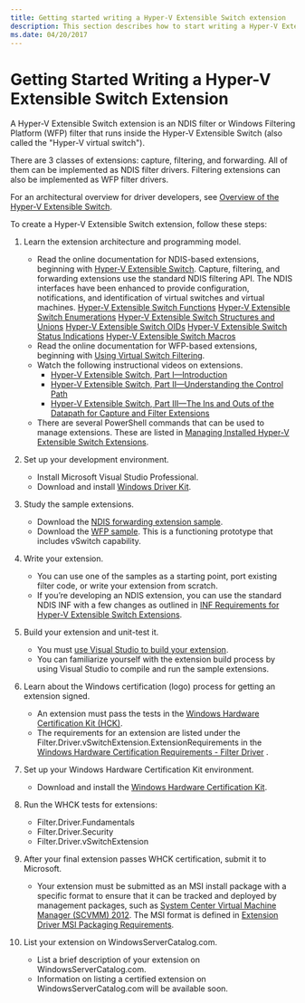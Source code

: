 ```yaml
---
title: Getting started writing a Hyper-V Extensible Switch extension
description: This section describes how to start writing a Hyper-V Extensible Switch extension
ms.date: 04/20/2017
---
```


# Getting Started Writing a Hyper-V Extensible Switch Extension

A Hyper-V Extensible Switch extension is an NDIS filter or Windows Filtering Platform (WFP) filter that runs inside the Hyper-V Extensible Switch (also called the "Hyper-V virtual switch").

There are 3 classes of extensions: capture, filtering, and forwarding. All of them can be implemented as NDIS filter drivers. Filtering extensions can also be implemented as WFP filter drivers.

For an architectural overview for driver developers, see [Overview of the Hyper-V Extensible Switch](overview-of-the-hyper-v-extensible-switch.md).

To create a Hyper-V Extensible Switch extension, follow these steps:

1. Learn the extension architecture and programming model.
    -   Read the online documentation for NDIS-based extensions, beginning with [Hyper-V Extensible Switch](hyper-v-extensible-switch.md). Capture, filtering, and forwarding extensions use the standard NDIS filtering API. The NDIS interfaces have been enhanced to provide configuration, notifications, and identification of virtual switches and virtual machines.
        [Hyper-V Extensible Switch Functions](/windows-hardware/drivers/ddi/_netvista/)
        [Hyper-V Extensible Switch Enumerations](/windows-hardware/drivers/ddi/ntddndis/index)
        [Hyper-V Extensible Switch Structures and Unions](/windows-hardware/drivers/ddi/_netvista/)
        [Hyper-V Extensible Switch OIDs](./hyper-v-extensible-switch-oids.md)
        [Hyper-V Extensible Switch Status Indications](./hyper-v-extensible-switch-status-indications.md)
        [Hyper-V Extensible Switch Macros](/windows-hardware/drivers/ddi/ntddndis/)
    -   Read the online documentation for WFP-based extensions, beginning with [Using Virtual Switch Filtering](using-virtual-switch-filtering.md).
    -   Watch the following instructional videos on extensions.  
        -   [Hyper-V Extensible Switch, Part I—Introduction](https://channel9.msdn.com/posts/Hyper-V-Extensible-Switch-Part-I--Introduction)
        -   [Hyper-V Extensible Switch, Part II—Understanding the Control Path](https://channel9.msdn.com/posts/Hyper-V-Extensible-Switch-Part-II--Understanding-the-Control-Path)
        -   [Hyper-V Extensible Switch, Part III—The Ins and Outs of the Datapath for Capture and Filter Extensions](https://channel9.msdn.com/posts/Hyper-V-Extensible-Switch-Part-III--The-Ins-and-Outs-of-the-Data-Path-for-Capture-and-Filter-Extensi)
    -   There are several PowerShell commands that can be used to manage extensions. These are listed in [Managing Installed Hyper-V Extensible Switch Extensions](managing-installed-hyper-v-extensions.md).

2.  Set up your development environment.
    -   Install Microsoft Visual Studio Professional.
    -   Download and install [Windows Driver Kit](../download-the-wdk.md).

3.  Study the sample extensions.
    -   Download the [NDIS forwarding extension sample](https://go.microsoft.com/fwlink/p/?LinkId=618935).
    -   Download the [WFP sample](https://go.microsoft.com/fwlink/p/?LinkId=618934). This is a functioning prototype that includes vSwitch capability.

4.  Write your extension.
    -   You can use one of the samples as a starting point, port existing filter code, or write your extension from scratch.
    -   If you’re developing an NDIS extension, you can use the standard NDIS INF with a few changes as outlined in [INF Requirements for Hyper-V Extensible Switch Extensions](inf-requirements-for-hyper-v-extensions.md).

5.  Build your extension and unit-test it.
    -   You must [use Visual Studio to build your extension](https://visualstudio.microsoft.com/vs/).
    -   You can familiarize yourself with the extension build process by using Visual Studio to compile and run the sample extensions.

6.  Learn about the Windows certification (logo) process for getting an extension signed.
    -   An extension must pass the tests in the [Windows Hardware Certification Kit (HCK)](/previous-versions/windows/hardware/cert-program/).
    -   The requirements for an extension are listed under the Filter.Driver.vSwitchExtension.ExtensionRequirements in the [Windows Hardware Certification Requirements - Filter Driver](/previous-versions/windows/hardware/cert-program/windows-hardware-certification-requirements---filter-driver) .

7.  Set up your Windows Hardware Certification Kit environment.
    -   Download and install the [Windows Hardware Certification Kit](/windows-hardware/test/hlk/).

8.  Run the WHCK tests for extensions:
    -   Filter.Driver.Fundamentals
    -   Filter.Driver.Security
    -   Filter.Driver.vSwitchExtension

9.  After your final extension passes WHCK certification, submit it to Microsoft.
    -   Your extension must be submitted as an MSI install package with a specific format to ensure that it can be tracked and deployed by management packages, such as [System Center Virtual Machine Manager (SCVMM) 2012](/previous-versions/technet-magazine/hh300651(v=msdn.10)). The MSI format is defined in [Extension Driver MSI Packaging Requirements](./extension-driver-msi-packaging-requirements.md).

10. List your extension on WindowsServerCatalog.com.
    -   List a brief description of your extension on WindowsServerCatalog.com.
    -   Information on listing a certified extension on WindowsServerCatalog.com will be available soon.
